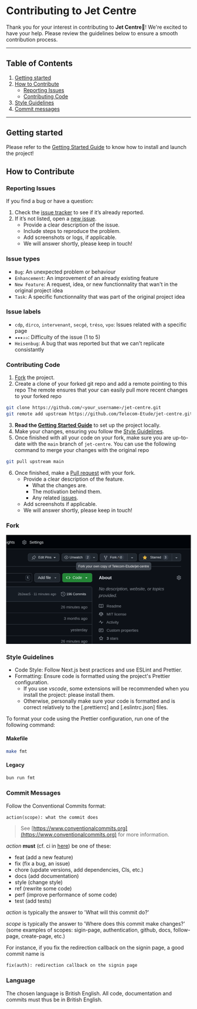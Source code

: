 # Contributing to Jet Centre

Thank you for your interest in contributing to **Jet Centre**🚀! We're excited to have your help. Please review the guidelines below to ensure a smooth contribution process.

---

## Table of Contents

1. [Getting started](#getting-started)
2. [How to Contribute](#how-to-contribute)
    - [Reporting Issues](#reporting-issues)
    - [Contributing Code](#contributing-code)
3. [Style Guidelines](#style-guidelines)
4. [Commit messages](#commit-messages)

---

## Getting started

Please refer to the [Getting Started Guide](/docs/GETTING_STARTED.md) to know how to install and launch the project!

## How to Contribute

### Reporting Issues

If you find a bug or have a question:

1. Check the [issue tracker](https://github.com/telecom-etude/jet-centre/issues) to see if it’s already reported.
2. If it’s not listed, open a [new issue](https://github.com/telecom-etude/jet-centre/issues/new).
    - Provide a clear description of the issue.
    - Include steps to reproduce the problem.
    - Add screenshots or logs, if applicable.
    - We will answer shortly, please keep in touch!

### Issue types

- `Bug`: An unexpected problem or behaviour
- `Enhancement`: An improvement of an already existing feature
- `New Feature`: A request, idea, or new functionnality that wan't in the original project idea
- `Task`: A specific functionnality that was part of the original project idea

### Issue labels

- `cdp`, `dirco`, `intervenant`, `secgé`, `tréso`, `vpo`: Issues related with a specific page
- `★★★✰✰`: Difficulty of the issue (1 to 5)
- `Heisenbug`: A bug that was reported but that we can't replicate consistantly

### Contributing Code

1. [Fork](#fork) the project.
2. Create a clone of your forked git repo and add a remote pointing to this repo
   The remote ensures that your can easily pull more recent changes to your forked repo

```bash
git clone https://github.com/<your_username>/jet-centre.git
git remote add upstream https://github.com/Telecom-Etude/jet-centre.git
```

3. **Read the [Getting Started Guide](/docs/GETTING_STARTED.md)** to set up the project locally.
4. Make your changes, ensuring you follow the [Style Guidelines](#style-guidelines).
5. Once finished with all your code on your fork, make sure you are up-to-date with the `main` branch of `jet-centre`. You can use the following command to merge your changes with the original repo

```bash
git pull upstream main
```

6. Once finished, make a [Pull request](https://github.com/telecom-etude/jet-centre/pulls) with your fork.
    - Provide a clear description of the feature.
        - What the changes are.
        - The motivation behind them.
        - Any related [issues](<(https://github.com/telecom-etude/jet-centre/issues)>).
    - Add screenshots if applicable.
    - We will answer shortly, please keep in touch!

### Fork

![Fork](/docs/images/fork.png)

### Style Guidelines

- Code Style: Follow Next.js best practices and use ESLint and Prettier.
- Formatting: Ensure code is formatted using the project's Prettier configuration.
    - If you use _vscode_, some extensions will be recommended when you install the project: please install them.
    - Otherwise, personally make sure your code is formatted and is correct relatively to the [.prettierrc] and [.eslintrc.json] files.

To format your code using the Prettier configuration, run one of the following command:

#### Makefile

```bash
make fmt
```

#### Legacy

```bash
bun run fmt
```

### Commit Messages

Follow the Conventional Commits format:

```txt
action(scope): what the commit does
```

> See [https://www.conventionalcommits.org](https://www.conventionalcommits.org) for more information.

_action_ **must** (cf. ci in [here](/.github/workflows/commits.yml)) be one of these:

- feat (add a new feature)
- fix (fix a bug, an issue)
- chore (update versions, add dependencies, CIs, etc.)
- docs (add documentation)
- style (change style)
- ref (rewrite some code)
- perf (improve performance of some code)
- test (add tests)

_action_ is typically the answer to 'What will this commit do?'

_scope_ is typically the answer to 'Where does this commit make changes?' (some examples of scopes: sigin-page, authentication, github, docs, follow-page, create-page, etc.)

For instance, if you fix the redirection callback on the signin page, a good commit name is

```txt
fix(auth): redirection callback on the signin page
```

### Language

The chosen language is British English.
All code, documentation and commits must thus be in British English.
